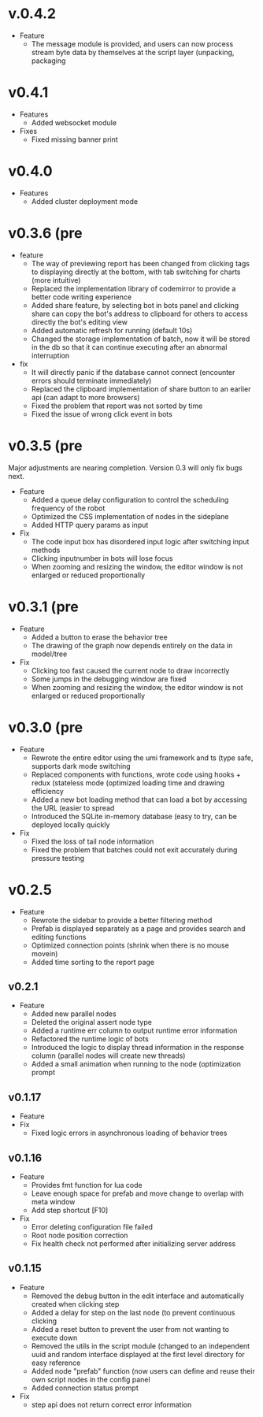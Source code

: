 # v.0.4.2
* Feature
    - The message module is provided, and users can now process stream byte data by themselves at the script layer (unpacking, packaging

# v0.4.1
* Features
    - Added websocket module
* Fixes
    - Fixed missing banner print

# v0.4.0
* Features
    - Added cluster deployment mode

# v0.3.6 (pre
* feature
    - The way of previewing report has been changed from clicking tags to displaying directly at the bottom, with tab switching for charts (more intuitive) 
    - Replaced the implementation library of codemirror to provide a better code writing experience
    - Added share feature,  by selecting bot in bots panel and clicking share can copy the bot's address to clipboard for others to access directly the bot's editing view
    - Added automatic refresh for running (default 10s)  
    - Changed the storage implementation of batch, now it will be stored in the db so that it can continue executing after an abnormal interruption
* fix   
    - It will directly panic if the database cannot connect (encounter errors should terminate immediately)      
    - Replaced the clipboard implementation of share button to an earlier api (can adapt to more browsers)   
    - Fixed the problem that report was not sorted by time   
    - Fixed the issue of wrong click event in bots

# v0.3.5 (pre
Major adjustments are nearing completion. Version 0.3 will only fix bugs next.
* Feature
    - Added a queue delay configuration to control the scheduling frequency of the robot
    - Optimized the CSS implementation of nodes in the sideplane
    - Added HTTP query params as input
* Fix
    - The code input box has disordered input logic after switching input methods
    - Clicking inputnumber in bots will lose focus
    - When zooming and resizing the window, the editor window is not enlarged or reduced proportionally
    
# v0.3.1 (pre
* Feature
    - Added a button to erase the behavior tree
    - The drawing of the graph now depends entirely on the data in model/tree
* Fix
    - Clicking too fast caused the current node to draw incorrectly
    - Some jumps in the debugging window are fixed
    - When zooming and resizing the window, the editor window is not enlarged or reduced proportionally
# v0.3.0 (pre

* Feature
    - Rewrote the entire editor using the umi framework and ts (type safe, supports dark mode switching
    - Replaced components with functions, wrote code using hooks + redux (stateless mode (optimized loading time and drawing efficiency
    - Added a new bot loading method that can load a bot by accessing the URL (easier to spread
    - Introduced the SQLite in-memory database (easy to try, can be deployed locally quickly
* Fix
    - Fixed the loss of tail node information
    - Fixed the problem that batches could not exit accurately during pressure testing

# v0.2.5 
* Feature
    - Rewrote the sidebar to provide a better filtering method
    - Prefab is displayed separately as a page and provides search and editing functions
    - Optimized connection points (shrink when there is no mouse movein)
    - Added time sorting to the report page

## v0.2.1
* Feature
   - Added new parallel nodes
   - Deleted the original assert node type
   - Added a runtime err column to output runtime error information
   - Refactored the runtime logic of bots
   - Introduced the logic to display thread information in the response column (parallel nodes will create new threads)
   - Added a small animation when running to the node (optimization prompt

## v0.1.17 
* Feature
* Fix
    - Fixed logic errors in asynchronous loading of behavior trees

## v0.1.16
* Feature
    - Provides fmt function for lua code
    - Leave enough space for prefab and move change to overlap with meta window
    - Add step shortcut [F10]
* Fix
    - Error deleting configuration file failed
    - Root node position correction
    - Fix health check not performed after initializing server address

## v0.1.15
* Feature
   - Removed the debug button in the edit interface and automatically created when clicking step 
   - Added a delay for step on the last node (to prevent continuous clicking 
   - Added a reset button to prevent the user from not wanting to execute down
   - Removed the utils in the script module (changed to an independent uuid and random interface displayed at the first level directory for easy reference 
   - Added node "prefab" function (now users can define and reuse their own script nodes in the config panel 
   - Added connection status prompt
* Fix
    - step api does not return correct error information